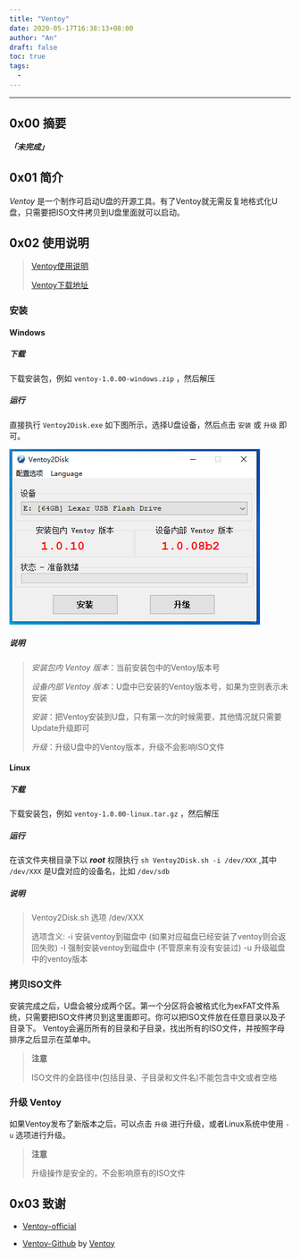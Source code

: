 ```yaml
---
title: "Ventoy"
date: 2020-05-17T16:38:13+08:00
author: "An"
draft: false
toc: true
tags: 
  - 
---
```




---

<!-- require APlayer -->
<link rel="stylesheet" href="https://cdn.jsdelivr.net/npm/aplayer/dist/APlayer.min.css">
<script src="https://cdn.jsdelivr.net/npm/aplayer/dist/APlayer.min.js"></script>
<!-- require MetingJS -->
<script src="https://cdn.jsdelivr.net/npm/meting@2/dist/Meting.min.js"></script>

<meting-js
        server="netease"
        type="song"
        id="19711382">
</meting-js>

## 0x00 摘要

***「未完成」***

## 0x01 简介

*Ventoy* 是一个制作可启动U盘的开源工具。有了Ventoy就无需反复地格式化U盘，只需要把ISO文件拷贝到U盘里面就可以启动。

## 0x02 使用说明

>[Ventoy使用说明](https://www.ventoy.net/cn/index.html)
>
>[Ventoy下载地址](https://www.ventoy.net/cn/download.html)

### 安装

#### Windows

##### 下载

下载安装包，例如 `ventoy-1.0.00-windows.zip` ，然后解压

##### 运行

直接执行 `Ventoy2Disk.exe` 如下图所示，选择U盘设备，然后点击 `安装` 或 `升级` 即可。

![界面](/Image/posts/Ventoy/001.PNG)

##### 说明

>*安装包内 Ventoy 版本*：当前安装包中的Ventoy版本号
>
>*设备内部 Ventoy 版本*：U盘中已安装的Ventoy版本号，如果为空则表示未安装
>
>*安装*：把Ventoy安装到U盘，只有第一次的时候需要，其他情况就只需要Update升级即可
>
>*升级*：升级U盘中的Ventoy版本，升级不会影响ISO文件

#### Linux

##### 下载

下载安装包，例如 `ventoy-1.0.00-linux.tar.gz` ，然后解压

##### 运行

在该文件夹根目录下以 ***root*** 权限执行 `sh Ventoy2Disk.sh -i /dev/XXX` ,其中 `/dev/XXX` 是U盘对应的设备名，比如 `/dev/sdb`

##### 说明

>Ventoy2Disk.sh  选项  /dev/XXX
>
>  选项含义:
>    -i   安装ventoy到磁盘中 (如果对应磁盘已经安装了ventoy则会返回失败)
>    -I   强制安装ventoy到磁盘中 (不管原来有没有安装过)
>    -u   升级磁盘中的ventoy版本

### 拷贝ISO文件

安装完成之后，U盘会被分成两个区。第一个分区将会被格式化为exFAT文件系统，只需要把ISO文件拷贝到这里面即可。你可以把ISO文件放在任意目录以及子目录下。 Ventoy会遍历所有的目录和子目录，找出所有的ISO文件，并按照字母排序之后显示在菜单中。

>**注意**
>
>ISO文件的全路径中(包括目录、子目录和文件名)不能包含中文或者空格

### 升级 Ventoy

如果Ventoy发布了新版本之后，可以点击 `升级` 进行升级，或者Linux系统中使用 `-u` 选项进行升级。

>**注意**
>
>升级操作是安全的，不会影响原有的ISO文件

## 0x03 致谢

- [Ventoy-official](https://www.ventoy.net/)

- [Ventoy-Github](https://github.com/ventoy/Ventoy) by [Ventoy](https://github.com/ventoy)
